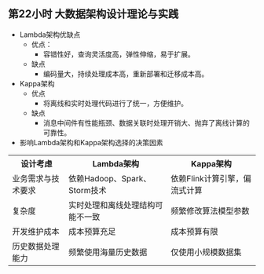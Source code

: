 ## 第22小时 大数据架构设计理论与实践
- Lambda架构优缺点
	- 优点：
		- 容错性好，查询灵活度高，弹性伸缩，易于扩展。
	- 缺点
		- 编码量大，持续处理成本高，重新部署和迁移成本高。
- Kappa架构
	- 优点
		- 将离线和实时处理代码进行了统一，方便维护。
	- 缺点
		- 消息中间件有性能瓶颈、数据关联时处理开销大、抛弃了离线计算的可靠性。
- 影响Lambda架构和Kappa架构选择的决策因素
<table>
	<tr>
		<th>设计考虑</th>
		<th>Lambda架构</th>
		<th>Kappa架构</th>
	</tr>
	<tr>
		<td>业务需求与技术要求</td>
		<td>依赖Hadoop、Spark、Storm技术</td>
		<td>依赖Flink计算引擎，偏流式计算</td>
	</tr>
	<tr>
		<td>复杂度</td>
		<td>实时处理和离线处理结构可能不一致</td>
		<td>频繁修改算法模型参数</td>
	</tr>
	<tr>
		<td>开发维护成本</td>
		<td>成本预算充足</td>
		<td>成本预算有限</td>
	</tr>
	<tr>
		<td>历史数据处理能力</td>
		<td>频繁使用海量历史数据</td>
		<td>仅使用小规模数据集</td>
	</tr>
</table>